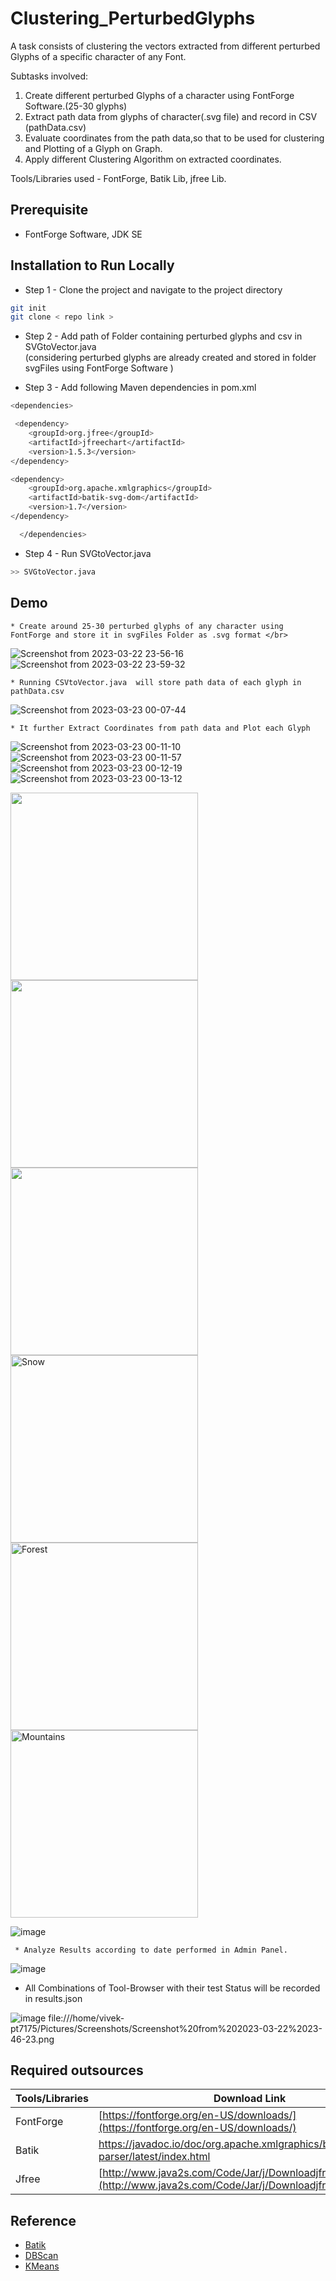 # Clustering_PerturbedGlyphs

A task consists of clustering the vectors extracted from different perturbed Glyphs of a specific character of any Font.

Subtasks involved:
1. Create different perturbed Glyphs of a character using FontForge Software.(25-30 glyphs)
2. Extract path data from glyphs of character(.svg file) and record in CSV (pathData.csv)
3. Evaluate coordinates from the path data,so that to be used for clustering and Plotting of a Glyph on Graph.
4. Apply different Clustering Algorithm on extracted coordinates.


Tools/Libraries used - FontForge, Batik Lib, jfree Lib.

## Prerequisite 

- FontForge Software, JDK SE
 

## Installation to Run Locally

 -  Step 1 - Clone the project and navigate to the project directory
  
```bash
git init 
git clone < repo link >

```

  -  Step 2 - Add path of Folder containing perturbed glyphs and csv in SVGtoVector.java  </br>
(considering perturbed glyphs are already created and stored in folder svgFiles using FontForge Software )

  -  Step 3 - Add following Maven dependencies in pom.xml
```bash
<dependencies>

 <dependency>
    <groupId>org.jfree</groupId>
    <artifactId>jfreechart</artifactId>
    <version>1.5.3</version>
</dependency>

<dependency>
    <groupId>org.apache.xmlgraphics</groupId>
    <artifactId>batik-svg-dom</artifactId>
    <version>1.7</version>
</dependency>

  </dependencies>

```
  -  Step 4 - Run SVGtoVector.java
```bash
>> SVGtoVector.java
```



## Demo

    * Create around 25-30 perturbed glyphs of any character using FontForge and store it in svgFiles Folder as .svg format </br>

![Screenshot from 2023-03-22 23-56-16](https://user-images.githubusercontent.com/74758376/227002187-9a8be948-4ce0-4edc-9ad7-444c8c15bf94.png)
![Screenshot from 2023-03-22 23-59-32](https://user-images.githubusercontent.com/74758376/227002837-0ba4f6a4-ca95-4000-9499-652cc3cc72a7.png)

    * Running CSVtoVector.java  will store path data of each glyph in pathData.csv
    
![Screenshot from 2023-03-23 00-07-44](https://user-images.githubusercontent.com/74758376/227004764-dd9daae6-ddb4-4696-923e-accb82bab6f1.png)

    * It further Extract Coordinates from path data and Plot each Glyph 
    
   ![Screenshot from 2023-03-23 00-11-10](https://user-images.githubusercontent.com/74758376/227006268-ec2c483c-8309-4e07-8773-d529a2807da9.png)
   ![Screenshot from 2023-03-23 00-11-57](https://user-images.githubusercontent.com/74758376/227006372-ccceb59a-d12a-480e-b73a-d664226c8f7c.png)
   ![Screenshot from 2023-03-23 00-12-19](https://user-images.githubusercontent.com/74758376/227006447-7b4affff-e40e-4c64-bf57-8afff3a5c520.png)
   ![Screenshot from 2023-03-23 00-13-12](https://user-images.githubusercontent.com/74758376/227006520-bac64d82-c77a-45a3-bf9c-da0b3e7cf51f.png)


<img src="https://user-images.githubusercontent.com/74758376/227006268-ec2c483c-8309-4e07-8773-d529a2807da9.png" width="300">
<img src="https://user-images.githubusercontent.com/74758376/227006268-ec2c483c-8309-4e07-8773-d529a2807da9.png" width="300">
<img src="https://user-images.githubusercontent.com/74758376/227006268-ec2c483c-8309-4e07-8773-d529a2807da9.png" width="300">

 <div class="row">
  <div class="column">
    <img src="https://user-images.githubusercontent.com/74758376/227006268-ec2c483c-8309-4e07-8773-d529a2807da9.png" alt="Snow" style="width:300px">
  </div>
  <div class="column">
    <img src="https://user-images.githubusercontent.com/74758376/227006372-ccceb59a-d12a-480e-b73a-d664226c8f7c.png" alt="Forest" style="width:300px">
  </div>
  <div class="column">
    <img src="https://user-images.githubusercontent.com/74758376/227006447-7b4affff-e40e-4c64-bf57-8afff3a5c520.png" alt="Mountains" style="width:300px">
  </div>
</div> 

![image](https://user-images.githubusercontent.com/74758376/170940348-101414d9-555f-4a76-be98-61daf28ef342.png)

     * Analyze Results according to date performed in Admin Panel.
![image](https://user-images.githubusercontent.com/74758376/170940792-655e3c53-6bc7-4854-935e-fba8a5fc063f.png)


- All Combinations of Tool-Browser with their test Status will be recorded in results.json

![image](https://user-images.githubusercontent.com/74758376/170771018-da3193f9-9623-47a5-a2d1-848b0d1b853c.png)
file:///home/vivek-pt7175/Pictures/Screenshots/Screenshot%20from%202023-03-22%2023-46-23.png



## Required outsources

| Tools/Libraries             | Download Link                                                                |
| ----------------- | ------------------------------------------------------------------ |
| FontForge| [https://fontforge.org/en-US/downloads/](https://fontforge.org/en-US/downloads/)|
| Batik |https://javadoc.io/doc/org.apache.xmlgraphics/batik-parser/latest/index.html|
| Jfree |[http://www.java2s.com/Code/Jar/j/Downloadjfreechartjar.html](http://www.java2s.com/Code/Jar/j/Downloadjfreechartjar.html)| |



## Reference 

- [Batik](https://xmlgraphics.apache.org/batik/)
- [DBScan](https://www.geeksforgeeks.org/dbscan-clustering-in-ml-density-based-clustering/)
- [KMeans](https://www.javatpoint.com/k-means-clustering-algorithm-in-machine-learning)




